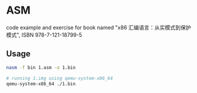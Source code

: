 # ASM

code example and exercise for book named "x86 汇编语言：从实模式到保护模式", ISBN 978-7-121-18799-5

## Usage

```bash
nasm -f bin 1.asm -o 1.bin
```

```bash
# running 1.img using qemu-system-x86_64
qemu-system-x86_64 ./1.bin
```
